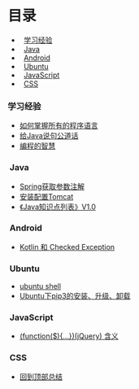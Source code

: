 
# 目录  
- &nbsp;&nbsp;[学习经验](#learn)  
- &nbsp;&nbsp;[Java](#java)  
- &nbsp;&nbsp;[Android](#android)  
- &nbsp;&nbsp;[Ubuntu](#ubuntu)  
- &nbsp;&nbsp;[JavaScript](#JavaScript)  
- &nbsp;&nbsp;[CSS](#css)  

### <span id="learn">学习经验</span>  

- [如何掌握所有的程序语言](2018/learn-program-language.md)  
- [给Java说句公道话](2018/wangyin-java.md)  
- [编程的智慧](2018/program-brain.md)

### <span id="java">&nbsp;Java</span>  
- [Spring获取参数注解](2018/spring-get-data.md)  
- [安装配置Tomcat](2018/install-setup-tomcat.md)  
- [《Java知识点列表》V1.0](2018/java-learn-point.md)  

### <span id="android">&nbsp;Android</span>  
- [Kotlin 和 Checked Exception](2018/kotlin-exception.md)  
  

### <span id="ubuntu">&nbsp;Ubuntu</span>  
- [ubuntu shell](2018/ubuntu-shell.md)  
- [Ubuntu下pip3的安装、升级、卸载](2018/ubuntu-pip3.md)  

### <span id="JavaScript">&nbsp;JavaScript</span>  
- [(function($){...})(jQuery) 含义](2018/jquery-function.md)  

### <span id="css">&nbsp;CSS</span>  
- [回到顶部总结](2018/backtop.md)  
